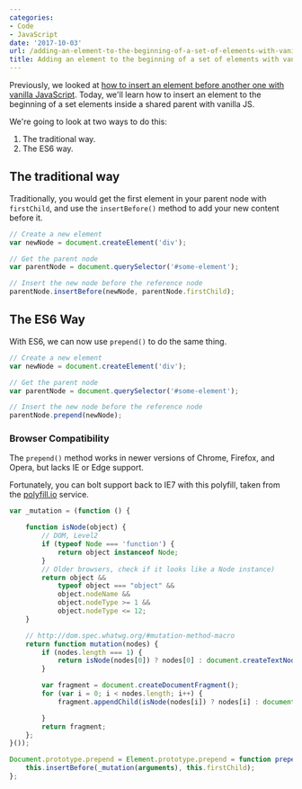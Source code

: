 ```yaml
---
categories:
- Code
- JavaScript
date: '2017-10-03'
url: /adding-an-element-to-the-beginning-of-a-set-of-elements-with-vanilla-javascript/
title: Adding an element to the beginning of a set of elements with vanilla JavaScript
---
```


Previously, we looked at [how to insert an element before another one with vanilla JavaScript](/how-to-insert-an-element-before-another-one-in-the-dom-with-vanilla-javascript/). Today, we'll learn how to insert an element to the beginning of a set elements inside a shared parent with vanilla JS.

We're going to look at two ways to do this:

1. The traditional way.
2. The ES6 way.

## The traditional way

Traditionally, you would get the first element in your parent node with `firstChild`, and use the `insertBefore()` method to add your new content before it.

```js
// Create a new element
var newNode = document.createElement('div');

// Get the parent node
var parentNode = document.querySelector('#some-element');

// Insert the new node before the reference node
parentNode.insertBefore(newNode, parentNode.firstChild);
```

## The ES6 Way

With ES6, we can now use `prepend()` to do the same thing.

```js
// Create a new element
var newNode = document.createElement('div');

// Get the parent node
var parentNode = document.querySelector('#some-element');

// Insert the new node before the reference node
parentNode.prepend(newNode);
```

### Browser Compatibility

The `prepend()` method works in newer versions of Chrome, Firefox, and Opera, but lacks IE or Edge support.

Fortunately, you can bolt support back to IE7 with this polyfill, taken from the [polyfill.io](http://polyfill.io) service.

```js
var _mutation = (function () {

	function isNode(object) {
		// DOM, Level2
		if (typeof Node === 'function') {
			return object instanceof Node;
		}
		// Older browsers, check if it looks like a Node instance)
		return object &&
			typeof object === "object" &&
			object.nodeName &&
			object.nodeType >= 1 &&
			object.nodeType <= 12;
	}

	// http://dom.spec.whatwg.org/#mutation-method-macro
	return function mutation(nodes) {
		if (nodes.length === 1) {
			return isNode(nodes[0]) ? nodes[0] : document.createTextNode(nodes[0] + '');
		}

		var fragment = document.createDocumentFragment();
		for (var i = 0; i < nodes.length; i++) {
			fragment.appendChild(isNode(nodes[i]) ? nodes[i] : document.createTextNode(nodes[i] + ''));

		}
		return fragment;
	};
}());

Document.prototype.prepend = Element.prototype.prepend = function prepend() {
	this.insertBefore(_mutation(arguments), this.firstChild);
};
```